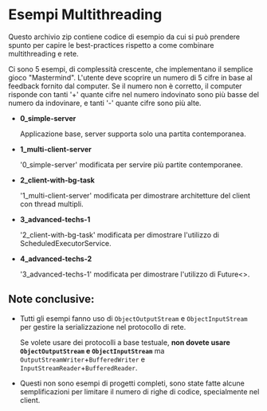# Esempi Multithreading

Questo archivio zip contiene codice di esempio da cui si può prendere spunto
per capire le best-practices rispetto a come combinare multithreading e rete.

Ci sono 5 esempi, di complessità crescente, che implementano il semplice gioco
"Mastermind". L'utente deve scoprire un numero di 5 cifre in base al feedback
fornito dal computer. Se il numero non è corretto, il computer risponde con
tanti '+' quante cifre nel numero indovinato sono più basse del numero da
indovinare, e tanti '-' quante cifre sono più alte.

- **0_simple-server**
  
  Applicazione base, server supporta solo una partita contemporanea.
  
- **1_multi-client-server**
  
  '0_simple-server' modificata per servire più partite contemporanee.
  
- **2_client-with-bg-task**
  
  '1_multi-client-server' modificata per dimostrare architetture del client
  con thread multipli.
  
- **3_advanced-techs-1**

  '2_client-with-bg-task' modificata per dimostrare l'utilizzo di
  ScheduledExecutorService.
  
- **4_advanced-techs-2**

  '3_advanced-techs-1' modificata per dimostrare l'utilizzo di Future<>.

## Note conclusive:

- Tutti gli esempi fanno uso di `ObjectOutputStream` e `ObjectInputStream` per
  gestire la serializzazione nel protocollo di rete. 
  
  Se volete usare dei protocolli a base testuale,
  **non dovete usare `ObjectOutputStream` e `ObjectInputStream`** ma 
  `OutputStreamWriter`+`BufferedWriter` e `InputStreamReader`+`BufferedReader`.

- Questi non sono esempi di progetti completi, sono state fatte alcune
  semplificazioni per limitare il numero di righe di codice, specialmente nel
  client.
